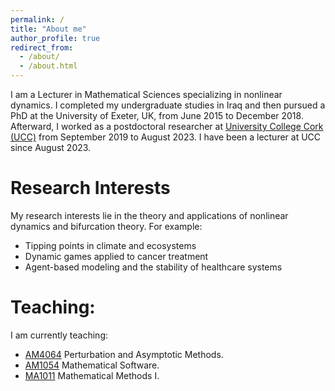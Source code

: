 ```yaml
---
permalink: /
title: "About me"
author_profile: true
redirect_from: 
  - /about/
  - /about.html
---
```

I am a Lecturer in Mathematical Sciences specializing in nonlinear dynamics. 
I completed my undergraduate studies in Iraq and then pursued a PhD at the University of Exeter, UK, from June 2015 to December 2018. 
Afterward, I worked as a postdoctoral researcher at [University College Cork (UCC)](https://www.ucc.ie/en/matsci/) from September 2019 to August 2023. 
I have been a lecturer at UCC since August 2023.

Research Interests
==================
My research interests lie in the theory and applications of nonlinear dynamics and bifurcation theory. For example:

* Tipping points in climate and ecosystems
* Dynamic games applied to cancer treatment
* Agent-based modeling and the stability of healthcare systems

Teaching:
=========

I am currently teaching:

* [AM4064](https://ucc-ie-public.courseleaf.com/modules/?details&srcdb=2023&code=AM4064) Perturbation and Asymptotic Methods.
* [AM1054](https://ucc-ie-public.courseleaf.com/modules/?details&srcdb=2023&code=AM1054) Mathematical Software.
* [MA1011](https://ucc-ie-public.courseleaf.com/modules/?details&srcdb=2023&code=MA1011) Mathematical Methods I.

